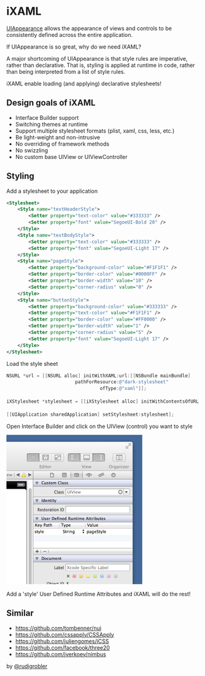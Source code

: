 # iXAML

[UIAppearance](http://nshipster.com/uiappearance/) allows the appearance of views and controls to be consistently defined across the entire application.

If UIAppearance is so great, why do we need iXAML?

A major shortcoming of UIAppearance is that style rules are imperative, rather than declarative. That is, styling is applied at runtime in code, rather than being interpreted from a list of style rules.

iXAML enable loading (and applying) declarative stylesheets!

## Design goals of iXAML

* Interface Builder support
* Switching themes at runtime
* Support multiple stylesheet formats (plist, xaml, css, less, etc.)
* Be light-weight and non-intrusive
* No overriding of framework methods
* No swizzling
* No custom base UIView or UIViewController

## Styling

Add a stylesheet to your application

```xml
<Stylesheet>
    <Style name="textHeaderStyle">
        <Setter property="text-color" value="#333333" />
        <Setter property="font" value="SegoeUI-Bold 20" />
    </Style>
    <Style name="textBodyStyle">
        <Setter property="text-color" value="#333333" />
        <Setter property="font" value="SegoeUI-Light 17" />
    </Style>
    <Style name="pageStyle">
        <Setter property="background-color" value="#F1F1F1" />
        <Setter property="border-color" value="#0000FF" />
        <Setter property="border-width" value="10" />
        <Setter property="corner-radius" value="0" />
    </Style>
    <Style name="buttonStyle">
        <Setter property="background-color" value="#333333" />
        <Setter property="text-color" value="#F1F1F1" />
        <Setter property="border-color" value="#FF0000" />
        <Setter property="border-width" value="1" />
        <Setter property="corner-radius" value="5" />
        <Setter property="font" value="SegoeUI-Light 17" />
    </Style>
</Stylesheet>
```
Load the style sheet

```Objective-C
NSURL *url = [[NSURL alloc] initWithXAML:url:[[NSBundle mainBundle] 
                         pathForResource:@"dark-stylesheet"
                                  ofType:@"xaml"]];

iXStylesheet *stylesheet = [[iXStylesheet alloc] initWithContentsOfURL:url];

[[UIApplication sharedApplication] setStylesheet:stylesheet];
```

Open Interface Builder and click on the UIView (control) you want to style

![Interface Builder](https://github.com/rudigrobler/iXAML/blob/master/Documentation/SetStyleInIB.jpg?raw=true)

Add a 'style' User Defined Runtime Attributes and iXAML will do the rest!

## Similar

* https://github.com/tombenner/nui
* https://github.com/cssapply/CSSApply
* https://github.com/juliengomes/iCSS
* https://github.com/facebook/three20
* https://github.com/jverkoey/nimbus

by [@rudigrobler](http://twitter.com/rudigrobler/)